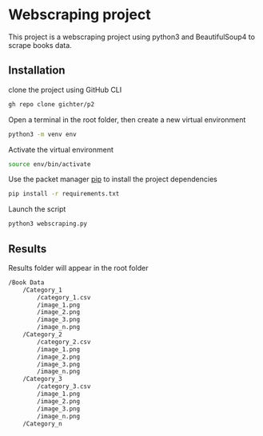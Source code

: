 
# Webscraping project

This project is a webscraping project using python3 and BeautifulSoup4 to scrape books data.

## Installation

clone the project using GitHub CLI

```bash
gh repo clone gichter/p2
```

Open a terminal in the root folder, then create a new virtual environment

```bash
python3 -m venv env
```

Activate the virtual environment
```bash
source env/bin/activate
```

Use the packet manager [pip](https://pip.pypa.io/en/stable/) to install the project dependencies

```bash
pip install -r requirements.txt
```

Launch the script

```bash
python3 webscraping.py
```
## Results

Results folder will appear in the root folder

```bash
/Book Data
    /Category_1
        /category_1.csv
        /image_1.png
        /image_2.png
        /image_3.png
        /image_n.png
    /Category_2    
        /category_2.csv
        /image_1.png
        /image_2.png
        /image_3.png
        /image_n.png
    /Category_3
        /category_3.csv
        /image_1.png
        /image_2.png
        /image_3.png
        /image_n.png
    /Category_n
```
